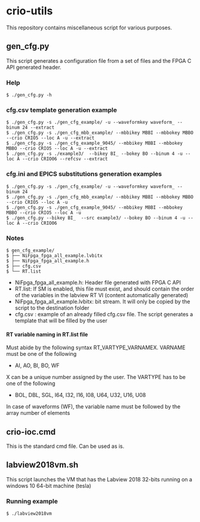 # crio-utils

This repository contains miscellaneous script for various purposes.

## gen_cfg.py

This script generates a configuration file from a set of files and the 
FPGA C API generated header.

### Help
    $ ./gen_cfg.py -h
 
    
### cfg.csv template generation example
    
    $ ./gen_cfg.py -s ./gen_cfg_example/ -u --waveformkey waveform_ --binum 24 --extract
    $ ./gen_cfg.py -s ./gen_cfg_mbb_example/ --mbbikey MBBI --mbbokey MBBO --crio CRIO5 --loc A -u --extract
    $ ./gen_cfg.py -s ./gen_cfg_example_9045/ --mbbikey MBBI --mbbokey MBBO --crio CRIO5 --loc A -u --extract
    $ ./gen_cfg.py -s ./example3/  --bikey BI_ --bokey BO --binum 4 -u --loc A --crio CRIO06 --refcsv --extract
    
### cfg.ini and EPICS substitutions generation examples

    $ ./gen_cfg.py -s ./gen_cfg_example/ -u --waveformkey waveform_ --binum 24
    $ ./gen_cfg.py -s ./gen_cfg_mbb_example/ --mbbikey MBBI --mbbokey MBBO --crio CRIO5 --loc A -u
    $ ./gen_cfg.py -s ./gen_cfg_example_9045/ --mbbikey MBBI --mbbokey MBBO --crio CRIO5 --loc A -u
    $ ./gen_cfg.py --bikey BI_  --src example3/ --bokey BO --binum 4 -u --loc A --crio CRIO06


### Notes
    $ gen_cfg_example/
    $ ├── NiFpga_fpga_all_example.lvbitx
    $ ├── NiFpga_fpga_all_example.h
    $ ├── cfg.csv
    $ └── RT.list
 
 * NiFpga_fpga_all_example.h: Header file generated with FPGA C API
 * RT.list: If SM is enabled, this file must exist, and should contain the order of the variables in the labview RT VI (content automatically generated)
 * NiFpga_fpga_all_example.lvbitx: bit stream. It will only be copied by the script to the destination folder
 * cfg.csv : example of an already filled cfg.csv file. The script generates a template that will be filled by the user

#### RT variable naming in RT.list file
Must abide by the following syntax RT_VARTYPE_VARNAMEX. VARNAME must be one of the following
 * AI, AO, BI, BO, WF

X can be a unique number assigned by the user. The VARTYPE has to be one of the following
 * BOL, DBL, SGL, I64, I32, I16, I08, U64, U32, U16, U08

In case of waveforms (WF), the variable name must be followed by the array number of elements

## crio-ioc.cmd

This is the standard cmd file. Can be used as is.

## labview2018vm.sh

This script launches the VM that has the Labview 2018 32-bits running on a windows 10 64-bit machine (tesla)

### Running example
    $ ./labview2018vm

